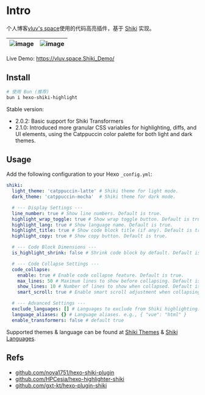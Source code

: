 # Intro

个人博客[vluv's space](https://vluv.space/)使用的代码高亮插件，基于 [Shiki](https://shiki.style/) 实现。

| ![image](https://github.com/user-attachments/assets/bc88dd30-e9f6-41d7-885c-b1c2a47cb45d) | ![image](https://github.com/user-attachments/assets/48a35dce-1304-4059-8ef1-6a929056e837) |
| ----------------------------------------------------------------------------------------- | ----------------------------------------------------------------------------------------- |

Live Demo: https://vluv.space.Shiki_Demo/

## Install

```bash
# 使用 Bun (推荐)
bun i hexo-shiki-highlight
```

Stable version:

- 2.0.2: Basic support for Shiki Transformers
- 2.1.0: Introduced more granular CSS variables for highlighting, diffs, and UI elements, using the Catppuccin color palette for both light and dark themes.

## Usage

Add the following configuration to your Hexo `_config.yml`:

```yaml
shiki:
  light_theme: 'catppuccin-latte' # Shiki theme for light mode.
  dark_theme: 'catppuccin-mocha'  # Shiki theme for dark mode.

  # --- Display Settings ---
  line_number: true # Show line numbers. Default is true.
  highlight_wrap_toggle: true # Show wrap toggle button. Default is true.
  highlight_lang: true # Show language name. Default is true.
  highlight_title: true # Show code block title (if any). Default is true.
  highlight_copy: true # Show copy button. Default is true.

  # --- Code Block Dimensions ---
  is_highlight_shrink: false # Shrink code block by default. Default is false.

  # --- Code Collapse Settings ---
  code_collapse:
    enable: true # Enable code collapse feature. Default is true.
    max_lines: 50 # Maximum lines to show before collapsing. Default is 50.
    show_lines: 10 # Number of lines to show when collapsed. Default is 10.
    smart_scroll: true # Enable smart scroll adjustment when collapsing. Default is true.

  # --- Advanced Settings ---
  exclude_languages: [] # Languages to exclude from Shiki highlighting.
  language_aliases: {} # Language aliases. e.g., { "vue": "html" }
  enable_transformers: false # default true
```

Supported themes & language can be found at [Shiki Themes](https://shiki.style/themes) & [Shiki Languages](https://shiki.style/languages).

## Refs

- [github.com/nova1751/hexo-shiki-plugin](https://github.com/nova1751/hexo-shiki-plugin)
- [github.com/HPCesia/hexo-highlighter-shiki](https://github.com/HPCesia/hexo-highlighter-shiki)
- [github.com/gxt-kt/hexo-plugin-shiki](https://github.com/gxt-kt/hexo-plugin-shiki)
